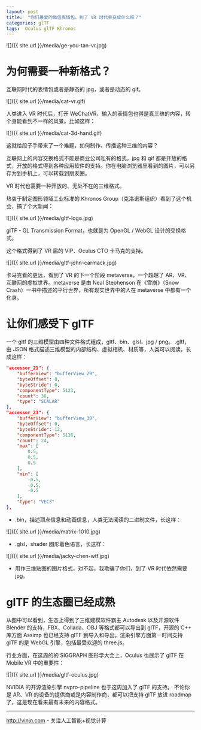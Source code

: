 ```yaml
---
layout: post
title:  "你们最爱的微信表情包，到了 VR 时代会变成什么样？"
categories: glTF
tags:  Oculus glTF Khronos
---
```


![]({{ site.url }}/media/ge-you-tan-vr.jpg)

为何需要一种新格式？
=
互联网时代的表情包或者是静态的 jpg，或者是动态的 gif。

![]({{ site.url }}/media/cat-vr.gif)

人类进入 VR 时代后，打开 WeChatVR，输入的表情包也得是真三维的内容，转个身能看到不一样的风景。比如这样：

![]({{ site.url }}/media/cat-3d-hand.gif)

这就给段子手带来了一个难题，如何制作、传播这种三维的内容？

互联网上的内容交换格式不能是商业公司私有的格式，jpg 和 gif 都是开放的格式，开放的格式得到各种应用软件的支持。你在电脑浏览器里看到的图片，可以另存为到手机上，可以转载到朋友圈。

VR 时代也需要一种开放的、无处不在的三维格式。

热衷于制定图形领域工业标准的 Khronos Group（克洛诺斯组织）看到了这个机会，搞了个大新闻：

![]({{ site.url }}/media/gltf-logo.jpg)

glTF - GL Transmission Format，也就是为 OpenGL / WebGL 设计的交换格式。

这个格式得到了 VR 届的 VIP、Oculus CTO 卡马克的支持。

![]({{ site.url }}/media/gltf-john-carmack.jpg)

卡马克看的更远，看到了 VR 的下一个阶段 metaverse，一个超越了 AR、VR、互联网的虚拟世界。metaverse 是由 Neal Stephenson 在《雪崩》（Snow Crash）一书中描述的平行世界，所有现实世界中的人在 metaverse 中都有一个化身。

让你们感受下 glTF
=

一个 gltf 的三维模型由四种文件格式组成，gltf、bin、glsl、jpg / png。
.gltf，由 JSON 格式描述三维模型的内部结构、虚拟相机、材质等，人类可以阅读，长成这样：

```json
"accessor_21": {
    "bufferView": "bufferView_29",
    "byteOffset": 0,
    "byteStride": 0,
    "componentType": 5123,
    "count": 36,
    "type": "SCALAR"
},
"accessor_23": {
    "bufferView": "bufferView_30",
    "byteOffset": 0,
    "byteStride": 12,
    "componentType": 5126,
    "count": 24,
    "max": [
        0.5,
        0.5,
        0.5
    ],
    "min": [
        -0.5,
        -0.5,
        -0.5
    ],
    "type": "VEC3"
},
```

- .bin，描述顶点信息和动画信息，人类无法阅读的二进制文件，长这样：

![]({{ site.url }}/media/matrix-1010.jpg)

- .glsl，shader 图形着色语言，长这样：

![]({{ site.url }}/media/jacky-chen-wtf.jpg)

- 用作三维贴图的图片格式，对不起，我欺骗了你们，到了 VR 时代依然需要 jpg。

glTF 的生态圈已经成熟
=

从图中可以看到，生态上得到了三维建模软件霸主 Autodesk 以及开源软件 Blender 的支持，FBX、Collada、OBJ 等格式都可以导出到 glTF，开源的 C++ 库方面 Assimp 也已经支持 glTF 到导入和导出。渲染引擎方面第一时间支持 glTF 的是 WebGL 引擎，包括最受欢迎的 three.js。

行业方面，在这周的的 SIGGRAPH 图形学大会上，Oculus 也展示了 glTF 在 Mobile VR 中的重要性：

![]({{ site.url }}/media/gltf-oculus.jpg)

NVIDIA 的开源渲染引擎 nvpro-pipeline 也于这周加入了 glTF 的支持。
不论你是 AR、VR 的设备的提供商或是内容制作商，都可以把支持 glTF 放进 roadmap 了，这是现在看来最有未来的内容格式。

----
http://vinjn.com - 关注人工智能+视觉计算